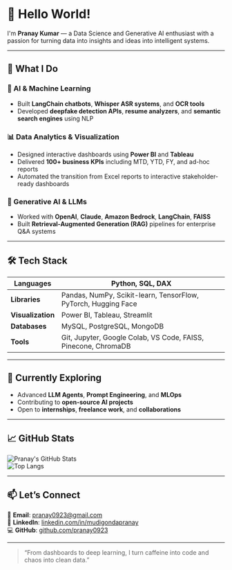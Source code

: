 # 👋 Hello World!

I'm **Pranay Kumar** — a Data Science and Generative AI enthusiast with a passion for turning data into insights and ideas into intelligent systems.

---

## 🚀 What I Do

### 🤖 AI & Machine Learning  
- Built **LangChain chatbots**, **Whisper ASR systems**, and **OCR tools**  
- Developed **deepfake detection APIs**, **resume analyzers**, and **semantic search engines** using NLP  

### 📊 Data Analytics & Visualization  
- Designed interactive dashboards using **Power BI** and **Tableau**  
- Delivered **100+ business KPIs** including MTD, YTD, FY, and ad-hoc reports  
- Automated the transition from Excel reports to interactive stakeholder-ready dashboards  

### 🧠 Generative AI & LLMs  
- Worked with **OpenAI**, **Claude**, **Amazon Bedrock**, **LangChain**, **FAISS**  
- Built **Retrieval-Augmented Generation (RAG)** pipelines for enterprise Q&A systems  

---

## 🛠️ Tech Stack

| **Languages**   | Python, SQL, DAX                        |
|----------------|------------------------------------------|
| **Libraries**   | Pandas, NumPy, Scikit-learn, TensorFlow, PyTorch, Hugging Face |
| **Visualization** | Power BI, Tableau, Streamlit              |
| **Databases**   | MySQL, PostgreSQL, MongoDB              |
| **Tools**       | Git, Jupyter, Google Colab, VS Code, FAISS, Pinecone, ChromaDB |

---

## 🌱 Currently Exploring
- Advanced **LLM Agents**, **Prompt Engineering**, and **MLOps**
- Contributing to **open-source AI projects**
- Open to **internships**, **freelance work**, and **collaborations**

---

## 📈 GitHub Stats

![Pranay's GitHub Stats](https://github-readme-stats.vercel.app/api?username=pranaykumar23&show_icons=true&theme=react&hide_border=true)  
![Top Langs](https://github-readme-stats.vercel.app/api/top-langs/?username=pranaykumar23&layout=compact&theme=react&hide_border=true)

---

## 📫 Let’s Connect

📧 **Email**: [pranay0923@gmail.com](mailto:pranay0923@gmail.com)  
🔗 **LinkedIn**: [linkedin.com/in/mudigondapranay](https://www.linkedin.com/in/mudigondapranay)  
💻 **GitHub**: [github.com/pranay0923](https://github.com/pranay0923)

---

> “From dashboards to deep learning, I turn caffeine into code and chaos into clean data.”

